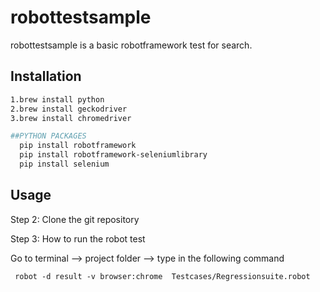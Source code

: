 # robottestsample

robottestsample is a basic robotframework test for search.

## Installation

```bash
1.brew install python
2.brew install geckodriver
3.brew install chromedriver

##PYTHON PACKAGES
  pip install robotframework 
  pip install robotframework-seleniumlibrary 
  pip install selenium
```

## Usage


Step 2: Clone the git repository

Step 3: How to run the robot test

 Go to terminal --> project folder --> type in the following command
```
 robot -d result -v browser:chrome  Testcases/Regressionsuite.robot
```

